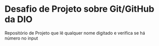 # Desafio de Projeto sobre Git/GitHub da DIO

Repositório de Projeto que lê qualquer nome digitado e verifica se há número no input

